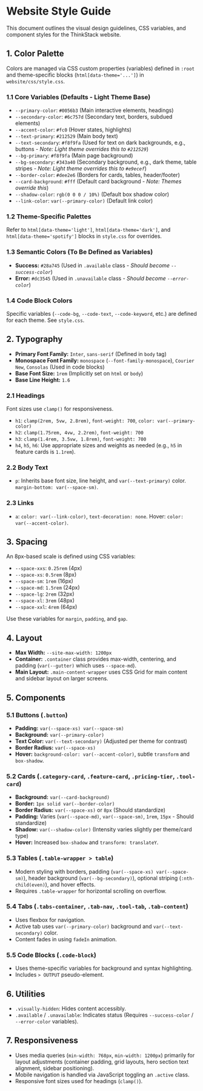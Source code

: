 # Website Style Guide

This document outlines the visual design guidelines, CSS variables, and component styles for the ThinkStack website.

## 1. Color Palette

Colors are managed via CSS custom properties (variables) defined in `:root` and theme-specific blocks (`html[data-theme='...']`) in `website/css/style.css`.

### 1.1 Core Variables (Defaults - Light Theme Base)

*   `--primary-color`: `#0056b3` (Main interactive elements, headings)
*   `--secondary-color`: `#6c757d` (Secondary text, borders, subdued elements)
*   `--accent-color`: `#fc0` (Hover states, highlights)
*   `--text-primary`: `#212529` (Main body text)
*   `--text-secondary`: `#f8f9fa` (Used for text on dark backgrounds, e.g., buttons - *Note: Light theme overrides this to `#212529`*)
*   `--bg-primary`: `#f8f9fa` (Main page background)
*   `--bg-secondary`: `#343a40` (Secondary background, e.g., dark theme, table stripes - *Note: Light theme overrides this to `#e9ecef`*)
*   `--border-color`: `#dee2e6` (Borders for cards, tables, header/footer)
*   `--card-background`: `#fff` (Default card background - *Note: Themes override this*)
*   `--shadow-color`: `rgb(0 0 0 / 10%)` (Default box shadow color)
*   `--link-color`: `var(--primary-color)` (Default link color)

### 1.2 Theme-Specific Palettes

Refer to `html[data-theme='light']`, `html[data-theme='dark']`, and `html[data-theme='spotify']` blocks in `style.css` for overrides.

### 1.3 Semantic Colors (To Be Defined as Variables)

*   **Success:** `#28a745` (Used in `.available` class - *Should become `--success-color`*)
*   **Error:** `#dc3545` (Used in `.unavailable` class - *Should become `--error-color`*)

### 1.4 Code Block Colors

Specific variables (`--code-bg`, `--code-text`, `--code-keyword`, etc.) are defined for each theme. See `style.css`.

## 2. Typography

*   **Primary Font Family:** `Inter`, `sans-serif` (Defined in `body` tag)
*   **Monospace Font Family:** `monospace` (`--font-family-monospace`), `Courier New`, `Consolas` (Used in code blocks)
*   **Base Font Size:** `1rem` (Implicitly set on `html` or `body`)
*   **Base Line Height:** `1.6`

### 2.1 Headings

Font sizes use `clamp()` for responsiveness.

*   `h1`: `clamp(2rem, 5vw, 2.8rem)`, `font-weight: 700`, `color: var(--primary-color)`
*   `h2`: `clamp(1.75rem, 4vw, 2.2rem)`, `font-weight: 700`
*   `h3`: `clamp(1.4rem, 3.5vw, 1.8rem)`, `font-weight: 700`
*   `h4`, `h5`, `h6`: Use appropriate sizes and weights as needed (e.g., `h5` in feature cards is `1.1rem`).

### 2.2 Body Text

*   `p`: Inherits base font size, line height, and `var(--text-primary)` color. `margin-bottom: var(--space-sm)`.

### 2.3 Links

*   `a`: `color: var(--link-color)`, `text-decoration: none`. Hover: `color: var(--accent-color)`.

## 3. Spacing

An 8px-based scale is defined using CSS variables:

*   `--space-xxs`: `0.25rem` (4px)
*   `--space-xs`: `0.5rem` (8px)
*   `--space-sm`: `1rem` (16px)
*   `--space-md`: `1.5rem` (24px)
*   `--space-lg`: `2rem` (32px)
*   `--space-xl`: `3rem` (48px)
*   `--space-xxl`: `4rem` (64px)

Use these variables for `margin`, `padding`, and `gap`.

## 4. Layout

*   **Max Width:** `--site-max-width: 1200px`
*   **Container:** `.container` class provides max-width, centering, and padding (`var(--gutter)` which uses `--space-md`).
*   **Main Layout:** `.main-content-wrapper` uses CSS Grid for main content and sidebar layout on larger screens.

## 5. Components

### 5.1 Buttons (`.button`)

*   **Padding:** `var(--space-xs) var(--space-sm)`
*   **Background:** `var(--primary-color)`
*   **Text Color:** `var(--text-secondary)` (Adjusted per theme for contrast)
*   **Border Radius:** `var(--space-xs)`
*   **Hover:** `background-color: var(--accent-color)`, subtle `transform` and `box-shadow`.

### 5.2 Cards (`.category-card`, `.feature-card`, `.pricing-tier`, `.tool-card`)

*   **Background:** `var(--card-background)`
*   **Border:** `1px solid var(--border-color)`
*   **Border Radius:** `var(--space-xs)` or `8px` (Should standardize)
*   **Padding:** Varies (`var(--space-md)`, `var(--space-sm)`, `1rem`, `15px` - Should standardize)
*   **Shadow:** `var(--shadow-color)` (Intensity varies slightly per theme/card type)
*   **Hover:** Increased `box-shadow` and `transform: translateY`.

### 5.3 Tables (`.table-wrapper > table`)

*   Modern styling with borders, padding (`var(--space-xs) var(--space-sm)`), header background (`var(--bg-secondary)`), optional striping (`:nth-child(even)`), and hover effects.
*   Requires `.table-wrapper` for horizontal scrolling on overflow.

### 5.4 Tabs (`.tabs-container`, `.tab-nav`, `.tool-tab`, `.tab-content`)

*   Uses flexbox for navigation.
*   Active tab uses `var(--primary-color)` background and `var(--text-secondary)` color.
*   Content fades in using `fadeIn` animation.

### 5.5 Code Blocks (`.code-block`)

*   Uses theme-specific variables for background and syntax highlighting.
*   Includes `> OUTPUT` pseudo-element.

## 6. Utilities

*   `.visually-hidden`: Hides content accessibly.
*   `.available` / `.unavailable`: Indicates status (Requires `--success-color` / `--error-color` variables).

## 7. Responsiveness

*   Uses media queries (`min-width: 768px`, `min-width: 1200px`) primarily for layout adjustments (container padding, grid layouts, hero section text alignment, sidebar positioning).
*   Mobile navigation is handled via JavaScript toggling an `.active` class.
*   Responsive font sizes used for headings (`clamp()`).